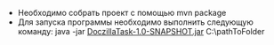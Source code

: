 - Необходимо собрать проект с помощью mvn package
- Для запуска программы необходимо выполнить следующую команду: java -jar [DoczillaTask-1.0-SNAPSHOT.jar](..%2F..%2Ftarget%2FDoczillaTask-1.0-SNAPSHOT.jar) 
  C:\pathToFolder